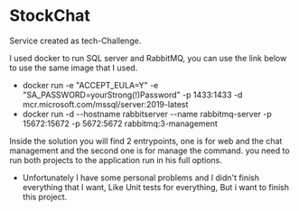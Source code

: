 # StockChat

Service created as tech-Challenge.

I used docker to run SQL server and RabbitMQ, you can use the link below to use the same image that I used.

- docker run -e "ACCEPT_EULA=Y" -e "SA_PASSWORD=yourStrong(!)Password" -p 1433:1433 -d mcr.microsoft.com/mssql/server:2019-latest
- docker run -d --hostname rabbitserver --name rabbitmq-server -p 15672:15672 -p 5672:5672 rabbitmq:3-management

Inside the solution you will find 2 entrypoints, one is for web and the chat management and the second one is for manage the command.
you need to run both projects to the application run in his full options.

- Unfortunately I have some personal problems and I didn't finish everything that I want, Like Unit tests for everything, But i want to finish this project.
